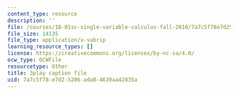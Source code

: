 ```yaml
---
content_type: resource
description: ''
file: /courses/18-01sc-single-variable-calculus-fall-2010/7a7c5f78e7d25206ada84639aa42835a_2keGgDBJKGU.vtt
file_size: 14135
file_type: application/x-subrip
learning_resource_types: []
license: https://creativecommons.org/licenses/by-nc-sa/4.0/
ocw_type: OCWFile
resourcetype: Other
title: 3play caption file
uid: 7a7c5f78-e7d2-5206-ada8-4639aa42835a
---
```

